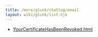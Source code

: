 ```yaml
---
title: /more/glunk/chatlog/email
layout: wiki/glunk/list.njk
---
```

- [YourCertificateHasBeenRevoked.html](YourCertificateHasBeenRevoked.html)